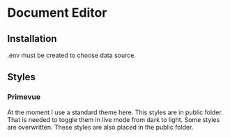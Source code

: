# Document Editor

## Installation

.env must be created to choose data source.


## Styles

### Primevue

At the moment I use a standard theme here. This styles are in public folder.
That is needed to toggle them in live mode from dark to light.
Some styles are overwritten. These styles are also placed in the public folder.